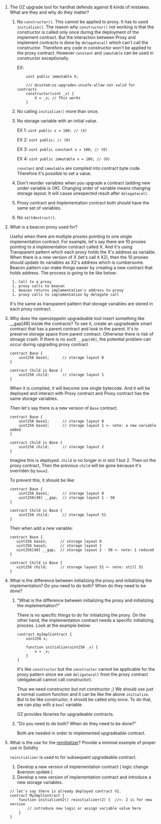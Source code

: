 1. The OZ upgrade tool for hardhat defends against 6 kinds of mistakes. What are they and why do they matter?
    1. No `constructor()`. This cannot be applied to proxy. It has to used `initialize()`. The reason why `constructor()` not working is that the constructor is called only once during the deployment of the implement contract. But the interaction between Proxy and implement contracts is done by `delegatecall` which can't call the constructor. Therefore any code in constructor won't be applied to the proxy contract. However `constant` and `immutable` can be used in constructor exceptionally.

        EX: 
        ```solidity
            uint public immutable X;

            /// @custom:oz-upgrades-unsafe-allow not valid for contracts
            constructor(uint _x) {
                X = _x; // This works
            }
        ```
    1. No calling `initialize()` more than once.
    1. No storage variable with an initial value.

        EX 1: `uint public x = 100; // (X)`

        EX 2: `uint public; // (O)`

        EX 3: `uint public constant x = 100; // (O)`
        
        EX 4: `uint public immutable x = 100; // (O)`

        `constant` and `immutable` are compiled into contract byte code. Therefore it's possible to set a value.
    1. Don't reorder variables when you upgrade a contract (adding new under variable is OK). Changing order of variable means changing storage layout. It will cause unexpected result after `delegatecall`.
    1. Proxy contract and Implementation contract both should have the same set of variables.
    1. No `seltdestruct()`.

1. What is a beacon proxy used for?

    Useful when there are multiple proxies pointing to one single implementation contract.
    For example, let's say there are 10 proxies pointing to a implementation contract called X. And it's using Transparent pattern which each proxy holds the X's address as variable. When there is a new version of X (let's call it X2), then the 10 proxies should update its variables as X2's address which is cumbersome. Beacon pattern can make things easier by creating a new contract that holds address. The process is going to be like below:
        
        1. Call to a proxy
        1. proxy calls to beacon
        1. beacon returns implementation's address to proxy
        1. proxy calls to implementation by delegate call

    It's the same as transparent pattern that storage variables are stored in each proxy contract.

1. Why does the openzeppelin upgradeable tool insert something like __gap[48] inside the contracts? To see it, create an upgradeable smart contract that has a parent contract and look in the parent.
    It's to preserve storage space from parent contract. Otherwise there is risk of stroage crash. If there is no such `__gap[48]`, the potential problem can occur during upgrading proxy contract. 

    ```solidity
    contract Base {
        uint256 base1;      // storage layout 0
    }

    contract Child is Base {
        uint256 child;      // storage layout 1
    }
    ```

    When it is complied, it will become one single bytecode. And it will be deployed and interact with Proxy contract and Proxy contract has the same storage variables.

    Then let's say there is a new version of `Base` contract.

    ```solidity
    contract Base {
        uint256 base1;      // storage layout 0
        uint256 base2;      // storage layout 1 <- note: a new variable added
    }

    contract Child is Base {
        uint256 child;      // storage layout 2
    }
    ```

    Imagine this is deployed. `child` is no longer in in slot 1 but 2. Then on the proxy contract, Then the previous `child` will be gone because it's overriden by `base2`.
    
    To prevent this, it should be like:
    ```solidity
    contract Base {
        uint256 base1;      // storage layout 0
        uint256[49] __gap;  // storage layout 1 - 50
    }

    contract Child is Base {
        uint256 child;      // storage layout 51
    }
    ```
    Then when add a new variable:
     ```solidity
    contract Base {
        uint256 base1;      // storage layout 0
        uint256 base2;      // storage layout 1
        uint256[48] __gap;  // storage layout 2 - 50 <- note: 1 reduced
    }

    contract Child is Base {
        uint256 child;      // storage layout 51 <- note: still 51
    }
    ```


1. What is the difference between initializing the proxy and initializing the implementation? Do you need to do both? When do they need to be done?
    1. "What is the difference between initializing the proxy and initializing the implementation?"

        There is no specific things to do for initializing the proxy.
        On the other hand, the implementation contract needs a specific initializing process. Look at the example below:
        
        ```solidity
        contract myImplContract {
            uint256 x;

            function initialize(uint256 _x) {
                x = _x;
            }
        }
        ```

        It's like `constructor` but the `constructor` cannot be applicable for the proxy pattern since we use `deligatecall` from the proxy contract (deligatecall cannot call constructor).

        Thus we need constructor but not constructor ;)
        We should use just a normal custom function and it can be like the above `initialize`. But to be like constructor, it should be called only once. To do that, we can play with a `bool` variable.

        OZ provides libraries for upgradeable contracts.

    1. "Do you need to do both? When do they need to be done?"
        
        Both are needed in order to implemented upgradeable contract.



1. What is the use for the [reinitializer](https://github.com/OpenZeppelin/openzeppelin-contracts-upgradeable/blob/master/contracts/proxy/utils/Initializable.sol#L119)? Provide a minimal example of proper use in Solidity

    `reinitializer` is used to for subsequent upgradeable contract.

    1. Develop a new version of implementation contract ( logic change &version update )
    1. Develop a new version of implementation contract and introduce a new storage variables.

    ```solidity
    // let's say there is already deployed contract V1.
    contract MyImplContract {
        function initializeV2() reinitializer(2) {  //<- 2 is for new version
            // introduce new logic or assign variable value here
        }
    }

    ```